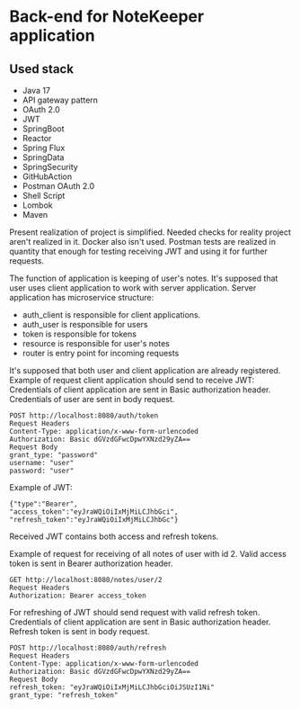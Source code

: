 # **Back-end for NoteKeeper application**

## **Used stack**
- Java 17
- API gateway pattern
- OAuth 2.0
- JWT
- SpringBoot
- Reactor
- Spring Flux
- SpringData
- SpringSecurity
- GitHubAction
- Postman OAuth 2.0
- Shell Script
- Lombok
- Maven

Present realization of project is simplified. Needed checks for reality project aren't realized in it. 
Docker also isn't used. 
Postman tests are realized in quantity that enough for testing receiving JWT and using it for further requests.

The function of application is keeping of user's notes. 
It's supposed that user uses client application to work with server application. 
Server application has microservice structure:
- auth_client is responsible for client applications.
- auth_user is responsible for users
- token is responsible for tokens
- resource is responsible for user's notes
- router is entry point for incoming requests

It's supposed that both user and client application are already registered.
Example of request client application should send to receive JWT:
Credentials of client application are sent in Basic authorization header.
Credentials of user are sent in body request.

```
POST http://localhost:8080/auth/token
Request Headers
Content-Type: application/x-www-form-urlencoded
Authorization: Basic dGVzdGFwcDpwYXNzd29yZA==
Request Body
grant_type: "password"
username: "user"
password: "user"
```

Example of JWT:
```
{"type":"Bearer",
"access_token":"eyJraWQiOiIxMjMiLCJhbGci",
"refresh_token":"eyJraWQiOiIxMjMiLCJhbGc"}
```
Received JWT contains both access and refresh tokens.

Example of request for receiving of all notes of user with id 2.
Valid access token is sent in Bearer authorization header.

```
GET http://localhost:8080/notes/user/2
Request Headers
Authorization: Bearer access_token
```

For refreshing of JWT should send request with valid refresh token. 
Credentials of client application are sent in Basic authorization header.
Refresh token is sent in body request.

```
POST http://localhost:8080/auth/refresh
Request Headers
Content-Type: application/x-www-form-urlencoded
Authorization: Basic dGVzdGFwcDpwYXNzd29yZA==
Request Body
refresh_token: "eyJraWQiOiIxMjMiLCJhbGciOiJSUzI1Ni"
grant_type: "refresh_token"
```
